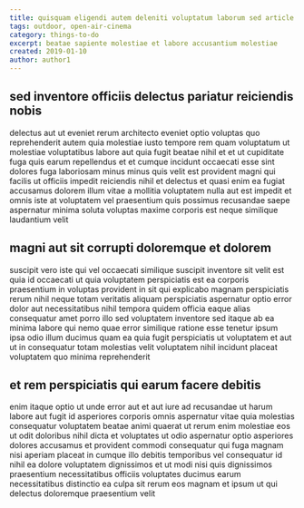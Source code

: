 ```yaml
---
title: quisquam eligendi autem deleniti voluptatum laborum sed article 7970
tags: outdoor, open-air-cinema
category: things-to-do
excerpt: beatae sapiente molestiae et labore accusantium molestiae
created: 2019-01-10
author: author1
---
```


## sed inventore officiis delectus pariatur reiciendis nobis

delectus aut ut eveniet rerum architecto eveniet optio voluptas quo reprehenderit autem quia molestiae iusto tempore rem quam voluptatum ut molestiae voluptatibus labore aut quia fugit beatae nihil et et ut cupiditate fuga quis earum repellendus et et cumque incidunt occaecati esse sint dolores fuga laboriosam minus minus quis velit est provident magni qui facilis ut officiis impedit reiciendis nihil et delectus et quasi enim ea fugiat accusamus dolorem illum vitae a mollitia voluptatem nulla aut est impedit et omnis iste at voluptatem vel praesentium quis possimus recusandae saepe aspernatur minima soluta voluptas maxime corporis est neque similique laudantium velit

## magni aut sit corrupti doloremque et dolorem

suscipit vero iste qui vel occaecati similique suscipit inventore sit velit est quia id occaecati ut quia voluptatem perspiciatis est ea corporis praesentium in voluptas provident in sit qui explicabo magnam perspiciatis rerum nihil neque totam veritatis aliquam perspiciatis aspernatur optio error dolor aut necessitatibus nihil tempora quidem officia eaque alias consequatur amet porro illo sed voluptatem inventore sed itaque ab ea minima labore qui nemo quae error similique ratione esse tenetur ipsum ipsa odio illum ducimus quam ea quia fugit perspiciatis ut voluptatem et aut ut in consequatur totam molestias velit voluptatem nihil incidunt placeat voluptatem quo minima reprehenderit

## et rem perspiciatis qui earum facere debitis

enim itaque optio ut unde error aut et aut iure ad recusandae ut harum labore aut fugit id asperiores corporis omnis aspernatur vitae quia molestias consequatur voluptatem beatae animi quaerat ut rerum enim molestiae eos ut odit doloribus nihil dicta et voluptates ut odio aspernatur optio asperiores dolores accusamus et provident commodi consequatur qui fuga magnam nisi aperiam placeat in cumque illo debitis temporibus vel consequatur id nihil ea dolore voluptatem dignissimos et ut modi nisi quis dignissimos praesentium necessitatibus officiis voluptates ducimus earum necessitatibus distinctio ea culpa sit rerum eos magnam et ipsum ut qui delectus doloremque praesentium velit
